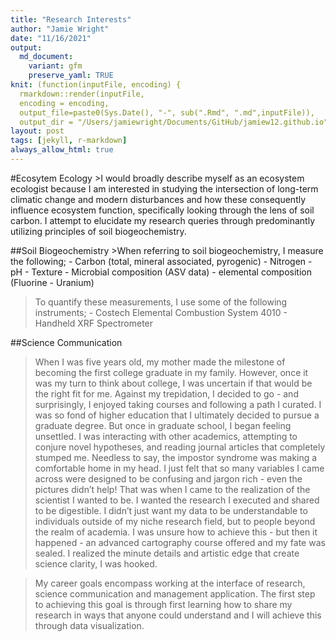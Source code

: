 ```yaml
---
title: "Research Interests"
author: "Jamie Wright"
date: "11/16/2021"
output:
  md_document:
    variant: gfm
    preserve_yaml: TRUE
knit: (function(inputFile, encoding) {
  rmarkdown::render(inputFile, 
  encoding = encoding, 
  output_file=paste0(Sys.Date(), "-", sub(".Rmd", ".md",inputFile)), 
  output_dir = "/Users/jamiewright/Documents/GitHub/jamiew12.github.io") })
layout: post
tags: [jekyll, r-markdown]
always_allow_html: true
---
```


\#Ecosytem Ecology &gt;I would broadly describe myself as an ecosystem
ecologist because I am interested in studying the intersection of
long-term climatic change and modern disturbances and how these
consequently influence ecosystem function, specifically looking through
the lens of soil carbon. I attempt to elucidate my research queries
through predominantly utilizing principles of soil biogeochemistry.

\#\#Soil Biogeochemistry &gt;When referring to soil biogeochemistry, I
measure the following; - Carbon (total, mineral associated, pyrogenic) -
Nitrogen - pH - Texture - Microbial composition (ASV data) - elemental
composition (Fluorine - Uranium)

> To quantify these measurements, I use some of the following
> instruments; - Costech Elemental Combustion System 4010 - Handheld XRF
> Spectrometer

\#\#Science Communication

> When I was five years old, my mother made the milestone of becoming
> the first college graduate in my family. However, once it was my turn
> to think about college, I was uncertain if that would be the right fit
> for me. Against my trepidation, I decided to go - and surprisingly, I
> enjoyed taking courses and following a path I curated. I was so fond
> of higher education that I ultimately decided to pursue a graduate
> degree. But once in graduate school, I began feeling unsettled. I was
> interacting with other academics, attempting to conjure novel
> hypotheses, and reading journal articles that completely stumped me.
> Needless to say, the impostor syndrome was making a comfortable home
> in my head. I just felt that so many variables I came across were
> designed to be confusing and jargon rich - even the pictures didn’t
> help! That was when I came to the realization of the scientist I
> wanted to be. I wanted the research I executed and shared to be
> digestible. I didn’t just want my data to be understandable to
> individuals outside of my niche research field, but to people beyond
> the realm of academia. I was unsure how to achieve this - but then it
> happened - an advanced cartography course offered and my fate was
> sealed. I realized the minute details and artistic edge that create
> science clarity, I was hooked.

> My career goals encompass working at the interface of research,
> science communication and management application. The first step to
> achieving this goal is through first learning how to share my research
> in ways that anyone could understand and I will achieve this through
> data visualization.

